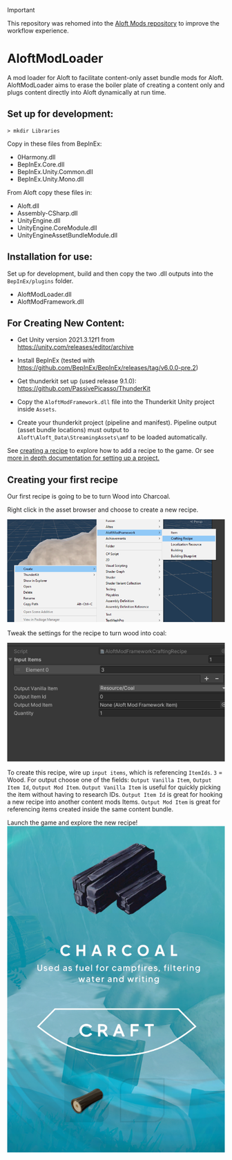 > [!IMPORTANT]  
> This repository was rehomed into the [Aloft Mods repository](https://github.com/Sessional/AloftMods) to improve the workflow experience.

# AloftModLoader
A mod loader for Aloft to facilitate content-only asset bundle mods for Aloft. AloftModLoader aims to erase the boiler plate of creating a content only and plugs content directly into Aloft dynamically at run time.

## Set up for development:

```
> mkdir Libraries
```

Copy in these files from BepInEx:

- 0Harmony.dll
- BepInEx.Core.dll
- BepInEx.Unity.Common.dll
- BepInEx.Unity.Mono.dll

From Aloft copy these files in:
- Aloft.dll
- Assembly-CSharp.dll
- UnityEngine.dll
- UnityEngine.CoreModule.dll
- UnityEngineAssetBundleModule.dll

## Installation for use:

Set up for development, build and then copy the two .dll outputs into the `BepInEx/plugins` folder.
- AloftModLoader.dll
- AloftModFramework.dll

## For Creating New Content:

- Get Unity version 2021.3.12f1 from https://unity.com/releases/editor/archive

- Install BepInEx (tested with https://github.com/BepInEx/BepInEx/releases/tag/v6.0.0-pre.2)

- Get thunderkit set up (used release 9.1.0): https://github.com/PassivePicasso/ThunderKit

- Copy the `AloftModFramework.dll` file into the Thunderkit Unity project inside `Assets`. 

- Create your thunderkit project (pipeline and manifest). Pipeline output (asset bundle locations) must output to `Aloft\Aloft_Data\StreamingAssets\amf` to be loaded automatically.

See [creating a recipe](Documentation/CreatingARecipe.md) to explore how to add a recipe to the game. Or see [more in depth documentation for setting up a project.](Documentation/README.md)

## Creating your first recipe

Our first recipe is going to be to turn Wood into Charcoal.


Right click in the asset browser and choose to create a new recipe.

![Screenshot showing where to find the button to create a crafting recipe.](Documentation/Images/Create_New_Recipe.png)

Tweak the settings for the recipe to turn wood into coal:

![Screenshot showing the set up of the recipe](Documentation/Images/Set_Up_Recipe.png)

To create this recipe, wire up `input items`, which is referencing `ItemIds`. `3` = Wood. For output choose one of the fields: `Output Vanilla Item`, `Output Item Id`, `Output Mod Item`. `Output Vanilla Item` is useful for quickly picking the item without having to research IDs. `Output Item Id` is great for hooking a new recipe into another content mods Items. `Output Mod Item` is great for referencing items created inside the same content bundle.

Launch the game and explore the new recipe!
![Screenshot showing the new recipe in the game](Documentation/Images/Use_Recipe.png)
